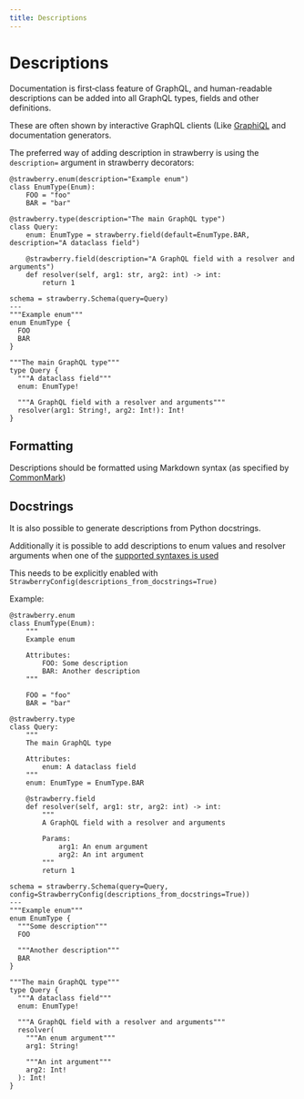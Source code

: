 ```yaml
---
title: Descriptions
---
```


# Descriptions

Documentation is first‐class feature of GraphQL, and human-readable
descriptions can be added into all GraphQL types, fields and
other definitions.

These are often shown by interactive GraphQL clients (Like
[GraphiQL](https://github.com/graphql/graphiql) and documentation generators.

The preferred way of adding description in strawberry is using the
`description=` argument in strawberry decorators:

```python+schema
@strawberry.enum(description="Example enum")
class EnumType(Enum):
    FOO = "foo"
    BAR = "bar"

@strawberry.type(description="The main GraphQL type")
class Query:
    enum: EnumType = strawberry.field(default=EnumType.BAR, description="A dataclass field")

    @strawberry.field(description="A GraphQL field with a resolver and arguments")
    def resolver(self, arg1: str, arg2: int) -> int:
        return 1

schema = strawberry.Schema(query=Query)
---
"""Example enum"""
enum EnumType {
  FOO
  BAR
}

"""The main GraphQL type"""
type Query {
  """A dataclass field"""
  enum: EnumType!

  """A GraphQL field with a resolver and arguments"""
  resolver(arg1: String!, arg2: Int!): Int!
}
```

## Formatting

Descriptions should be formatted using Markdown syntax (as specified by
[CommonMark](http://commonmark.org/))

## Docstrings

It is also possible to generate descriptions from Python docstrings.

Additionally it is possible to add descriptions to enum values and resolver arguments when
one of the [supported syntaxes is used](https://pypi.org/project/docstring-parser/)

<Note>

This needs to be explicitly enabled with `StrawberryConfig(descriptions_from_docstrings=True)`

</Note>

Example:

```python+schema
@strawberry.enum
class EnumType(Enum):
    """
    Example enum

    Attributes:
        FOO: Some description
        BAR: Another description
    """

    FOO = "foo"
    BAR = "bar"

@strawberry.type
class Query:
    """
    The main GraphQL type

    Attributes:
        enum: A dataclass field
    """
    enum: EnumType = EnumType.BAR

    @strawberry.field
    def resolver(self, arg1: str, arg2: int) -> int:
        """
        A GraphQL field with a resolver and arguments

        Params:
            arg1: An enum argument
            arg2: An int argument
        """
        return 1

schema = strawberry.Schema(query=Query, config=StrawberryConfig(descriptions_from_docstrings=True))
---
"""Example enum"""
enum EnumType {
  """Some description"""
  FOO

  """Another description"""
  BAR
}

"""The main GraphQL type"""
type Query {
  """A dataclass field"""
  enum: EnumType!

  """A GraphQL field with a resolver and arguments"""
  resolver(
    """An enum argument"""
    arg1: String!

    """An int argument"""
    arg2: Int!
  ): Int!
}
```
